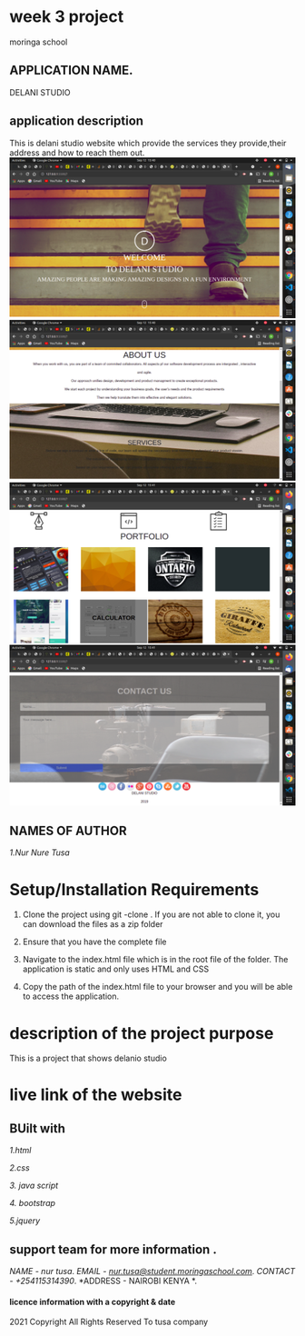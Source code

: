 # week 3 project
 moringa school
## APPLICATION NAME.
DELANI STUDIO
 ## application description
This is delani studio website which provide the services they provide,their address  and how to reach them out.
 <img src="img/1r.png">
  <img src="img/2r.png">
 <img src="img/3r.png">
  <img src="img/4r.png">




## NAMES OF AUTHOR
*1.Nur Nure Tusa*

# Setup/Installation Requirements

1. Clone the project using git -clone . If you are not able to clone it, you can download the files as a zip folder

2. Ensure that you have the complete file

3. Navigate to the index.html file which is in the root file of the folder. The application is static and only uses HTML and CSS 

4. Copy the path of the index.html file to your browser and you will be able to access the application.


# description of the project purpose
This is a project that shows delanio studio


# live link of the website


## BUilt with
*1.html*

*2.css*

*3. java script*

*4. bootstrap*

*5.jquery*


## support team for more information .
*NAME - nur tusa*.
*EMAIL - nur.tusa@student.moringaschool.com*.
*CONTACT - +254115314390*. 
*ADDRESS - NAIROBI KENYA *.


#### licence information with a copyright & date

2021 Copyright All Rights Reserved To tusa company






